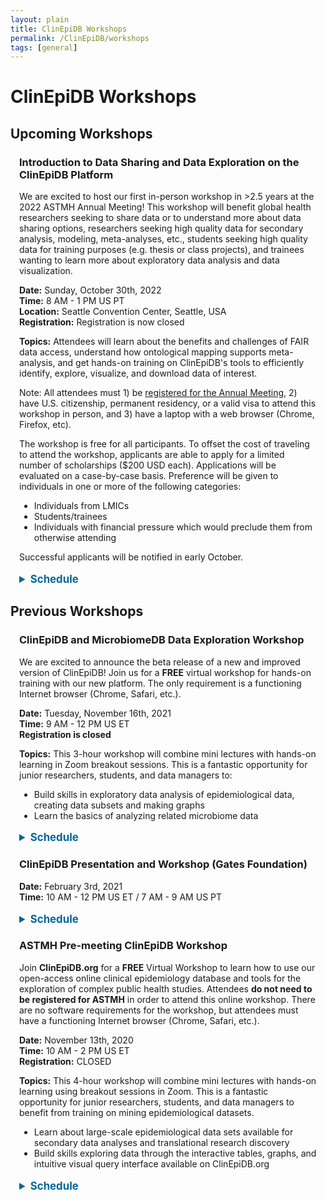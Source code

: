 ```yaml
---
layout: plain
title: ClinEpiDB Workshops
permalink: /ClinEpiDB/workshops
tags: [general]
---
```

<style> 
div.contents {
    margin: 1em;
} 
div.workshop {
    margin: 1em 1em;
}
details summary, details ul {
  margin-top: 1em;
}
details summary {
  font-size: 120%;
  color: #069;
}
details p, details table {
  margin-left: 2em;
}
details table {
  margin-right: 12em;
}
table {
  margin-top: 1em;
  border-collapse: collapse;
}
/*
table, th, td {
  border: 1px solid black;
  padding: 0.5em;
}
*/
tr.break td {
  background-color: #DCDCDC;
}

table#hor-minimalist-a {
  text-align: left;
}
table#hor-minimalist-a th {
  font-size: 110%;
  font-weight: 400;
  color: #000;
  border-bottom: 2px solid #000;
  padding: 0.5em;
  text-align: left;
}
table#hor-minimalist-a tr {
  border-bottom: 1px solid #ddd;
}
table#hor-minimalist-a tr:hover td {
  color: #000; 
}
table#hor-minimalist-a tr.other td {
  background-color: #fafafa;
}
table#hor-minimalist-a tbody {
  display: table-row-group;
  vertical-align: middle;
  border-color: inherit;
}
table#hor-minimalist-a td {
  color: #00; 
  padding: 0.5em 0.5em 0.5em;
  vertical-align: middle;
}
table#hor-minimalist-a tfoot {
  font-size: 90%;
}
table#hor-minimalist-a tfoot tr {
  border:0;
}
</style>

<h1>ClinEpiDB Workshops</h1>

<div class="static-content">

<h2>Upcoming Workshops</h2>

<div class="anchor"><a name="astmh2022"></a></div>
<div class="workshop">
    <h3>Introduction to Data Sharing and Data Exploration on the ClinEpiDB Platform</h3>
    <p>We are excited to host our first in-person workshop in >2.5 years at the 2022 ASTMH Annual Meeting! This workshop will benefit global health researchers seeking to share data or to understand more about data sharing options, researchers seeking high quality data for secondary analysis, modeling, meta-analyses, etc., students seeking high quality data for training purposes (e.g. thesis or class projects), and trainees wanting to learn more about exploratory data analysis and data visualization.
    </p>
    <p>
      <b>Date:</b> Sunday, October 30th, 2022 <br>
      <b>Time:</b> 8 AM - 1 PM US PT <br>
      <b>Location:</b> Seattle Convention Center, Seattle, USA<br>
      <b>Registration:</b> Registration is now closed
    </p>
    <p>
      <b>Topics:</b> Attendees will learn about the benefits and challenges of FAIR data access, understand how ontological mapping supports meta-analysis, and get hands-on training on ClinEpiDB's tools to efficiently identify, explore, visualize, and download data of interest.
    </p>
    <p>Note: All attendees must 1) be <a target="_blank" href="https://www.astmh.org/annual-meeting/registration">registered for the Annual Meeting</a>, 2) have U.S. citizenship, permanent residency, or a valid visa to attend this workshop in person, and 3) have a laptop with a web browser (Chrome, Firefox, etc). 
    </p>
    <p>The workshop is free for all participants. To offset the cost of traveling to attend the workshop, applicants are able to apply for a limited number of scholarships ($200 USD each). Applications will be evaluated on a case-by-case basis. Preference will be given to individuals in one or more of the following categories:
      <ul>
        <li>Individuals from LMICs</li>
        <li>Students/trainees</li>
        <li>Individuals with financial pressure which would preclude them from otherwise attending</li>
      </ul>
    </p>
    <p>Successful applicants will be notified in early October.
    </p>

  <details>
  <summary><b>Schedule</b></summary>
  <table id="hor-minimalist-a">
  
<thead>
<tr>
<th style="text-align:left">Time</th>
<th style="text-align:left">Activity</th>
</tr>
</thead>

<tbody>
<tr>
<td> 7:30 AM PT
<br> <i>30 min</i>
</td>
<td><b>Breakfast</b> (provided)</td>
</tr>

<tr>
<td> 8:00 AM PT
<br> <i>20 min</i>
</td>
<td><b>Welcome and Introduction</b>
<ul>
  <li>Instructor introductions</li>
  <li>ClinEpiDB and FAIR data introduction</li>
  <li>Workshop objectives and agenda</li>
</ul>
</td>
</tr>

<tr>
<td> 8:20 AM PT
<br> <i>20 min</i>
</td>
<td><b>Brainstorming Exercise</b> - Opportunities & challenges of sharing and reuse of epidemiological datasets (FAIR data)
</td>
</tr>

<tr>
<td> 8:40 AM PT
<br> <i>60 min</i>
</td>
<td><b>Navigating ClinEpiDB</b> - searching for variables and datasets; overview of analysis workspace and features; use of ontologies in harmonizing data
<ul>
  <li>Lecture (20 min)</li>
  <li>Hands-on exercise - Enteric disease (30 min)</li>
  <li>Discussion (10 min)</li>
</ul>
</td>
</tr>

<tr>
<td> 9:40 AM PT
<br> <i>20 min</i>
</td>
<td><b>Uploading Data</b> - uploading simple datasets to ClinEpiDB
<ul>
  <li>Lecture (10 min)</li>
  <li>Hands-on exercise - Upload <a target="_blank" href="{{'/documents/clinEpi/workshops/202210_ASTMH/malaria_example.csv' | absolute_url}}" target="_blank">toy dataset</a> (10 min)</li>
</ul>
</td>
</tr>

<tr>
<td> 10:00 AM PT
<br> <i>20 min</i>
</td>
<td><b>Break</b> (tea and coffee provided)
</td>
</tr>

<tr>
<td> 10:20 AM PT
<br> <i>80 min</i>
</td>
<td><b>Exploratory Data Analysis</b> - formulating a hypothesis; exploring, subsetting, and plotting data; adding notes; sharing an analysis
<ul>
  <li>Lecture (20 min)</li>
  <li>Hands-on exercise - Malaria (30 min)</li>
  <li>Lecture (5 min)</li>
  <li>Hands-on exercise - Schistosomiasis or self-guided (15 min)</li>
  <li>Discussion (10 min)</li>
</ul>
</td>
</tr>

<tr>
<td> 11:40 AM PT
<br> <i>20 min</i>
</td>
<td><b>Downloading Data</b> - submitting data access requests; downloading complete datasets or generating a subset of data to download
<ul>
  <li>Lecture (10 min)</li>
  <li>Hands-on exercise (10 min)</li>
</ul>
</td>
</tr>

<tr>
<td> 12:00 PM PT
<br> <i>20 min</i>
</td>
<td><b>Uploading Data</b> (part 2) - using ClinEpiDB tools to examine your data
<ul>
  <li>Hands-on exercise (20 min)</li>
</ul>
</td>
</tr>

<tr>
<td> 12:20 PM PT
<br> <i>40 min</i>
</td>
<td><b>Wrap-up</b> - Share takeaways from the workshop; Q&A
</td>
</tr>

</tbody>
</table>
</details>
</div> 

<h2>Previous Workshops</h2>

<div class="anchor"><a name="astmh2021"></a></div>
<div class="workshop">
    <h3>ClinEpiDB and MicrobiomeDB Data Exploration Workshop</h3>
    <p>We are excited to announce the beta release of a new and improved version of ClinEpiDB! Join us for a <b>FREE</b> virtual workshop for hands-on training with our new platform. The only requirement is a functioning Internet browser (Chrome, Safari, etc.).
    </p>
    <p>
      <b>Date:</b> Tuesday, November 16th, 2021 <br>
      <b>Time:</b> 9 AM - 12 PM US ET <br>
      <b>Registration is closed</b> 
    </p>
    <p>
      <b>Topics:</b> This 3-hour workshop will combine mini lectures with hands-on learning in Zoom breakout sessions. This is a fantastic opportunity for junior researchers, students, and data managers to:
      <ul>
        <li>Build skills in exploratory data analysis of epidemiological data, creating data subsets and making graphs</li>
        <li>Learn the basics of analyzing related microbiome data</li>
      </ul>
    </p>

  <details>
  <summary><b>Schedule</b></summary>
  <table id="hor-minimalist-a">
  
<thead>
<tr>
<th style="text-align:left">Time</th>
<th style="text-align:left">Activity</th>
<th style="text-align:left">Presenter</th>
<th style="text-align:left">Recording</th>
</tr>
</thead>

<tbody>
<tr>
<td> 9:00 AM EST
<br> <i>10 min</i>
</td>
<td><b>Introduction</b>
<ul>
  <li><a target="_blank" href="{{'/documents/clinEpi/workshops/20211116_preASTMH/Introduction_ClinEpiDB_MicrobiomeDB_workshop.pdf' | absolute_url}}" target="_blank">Introduction to ClinEpiDB and MicrobiomeDB </a></li>
  <li> Overview of workshop </li>
</ul>
</td>
<td>Nupur Kittur</td>
<td></td>
</tr>

<tr>
<td> 9:10 AM EST
<br> <i>15 min</i>
</td>
<td><b>Demonstration: Navigating the ClinEpiDB beta platform</b>
<br>GEMS1 (enteric disease case control study)
<ul>
  <li> Study summaries table </li>
  <li> Study cards</li>
  <li>Exploratory data analysis workspace </li>
</ul>
</td>
<td>Nupur Kittur</td>
<td><iframe width="180" height="115" src="https://www.youtube.com/embed/WzYaf4sYrO8" frameborder="0" allow="accelerometer; autoplay; clipboard-write; encrypted-media; gyroscope; picture-in-picture" allowfullscreen></iframe></td>
</tr>

<tr>
<td> 9:25 AM EST
<br> <i>20 min</i>
</td>
<td><b>Hands-on Breakout Session 1</b>
<br>
<a target="_blank" href="{{'/documents/clinEpi/workshops/20211116_preASTMH/Exercise_Navigating_structured.pdf' | absolute_url}}" target="_blank">Structured exercise on navigating the ClinEpiDB beta platform </a>
<br>
<a target="_blank" href="{{'/documents/clinEpi/workshops/20211116_preASTMH/Exercise_Navigating_structured_KEY.pdf' | absolute_url}}" target="_blank">Answer Key</a>
</td>
<td></td>
</tr>

<tr>
<td> 9:45 AM EST
<br> <i>5 min</i>
</td>
<td><b>Break</b>
</td>
<td></td>
</tr>

<tr>
<td> 9:50 AM EST
<br> <i>45 min</i>
</td>
<td><b>Presentation and Demo: MicrobiomeDB</b>
<ul>
  <li>Introduction to microbiomeDB</li>
  <li>Exploring microbiome data from GEMS1 in MicrobiomeDB</li>
  <li>Meta-analysis with GEMS1 and other enteric disease studies</li>
  <li>Taxon-based queries in GEMS1</li>
</ul>
</td>
<td>Dan Beiting</td>
<td><iframe width="180" height="115" src="https://www.youtube.com/embed/7UFIPuyb0PU" frameborder="0" allow="accelerometer; autoplay; clipboard-write; encrypted-media; gyroscope; picture-in-picture" allowfullscreen></iframe></td>
</tr>

<tr>
<td> 10:35 AM EST
<br> <i>10 min</i>
</td>
<td><b>Break</b>
</td>
<td></td>
</tr>

<tr>
<td> 10:45 AM EST
<br> <i>15 min</i>
</td>
<td><b>Demonstration: Exploratory data analysis on the ClinEpiDB beta platform</b>
<br>GEMS1 (enteric disease case control study)
<ul>
  <li> Formulating a hypothesis or question of interest </li>
  <li> Filtering to subset data </li>
  <li> Making plots </li>
</ul>
</td>
<td>Nupur Kittur</td>
<td><iframe width="180" height="115" src="https://www.youtube.com/embed/jrMN2N0_xIA" frameborder="0" allow="accelerometer; autoplay; clipboard-write; encrypted-media; gyroscope; picture-in-picture" allowfullscreen></iframe></td>
</tr>

<tr>
<td> 11:00 AM EST
<br> <i>30 min</i>
</td>
<td><b>Hands-on Breakout Session 2: Exercise on exploratory data analysis</b>
<br>Choice of:
<ul>
  <li> <a target="_blank" href="{{'/documents/clinEpi/workshops/20211116_preASTMH/Exercise_Analysis_structured_updated.pdf
' | absolute_url}}" target="_blank">Structured exercise</a>  </li>
  <li><a target="_blank" href="{{'/documents/clinEpi/workshops/20211116_preASTMH/Exercise_Analysis_self-guided.pdf' | absolute_url}}" target="_blank">Self-guided exercise</a>  </li>
</ul>
</td>
<td></td>
</tr>

<tr>
<td> 11:30 AM EST
<br> <i>30 min</i>
</td>
<td><b>Wrap-up</b>
<ul>
  <li> Downloading data  </li>
  <li> Frequently asked questions</li>
  <li> Q&A </li>
</ul>
</td>
<td>Sheena Tomko</td>
<td><iframe width="180" height="115" src="https://www.youtube.com/embed/7qfjh0-e8x0" frameborder="0" allow="accelerometer; autoplay; clipboard-write; encrypted-media; gyroscope; picture-in-picture" allowfullscreen></iframe></td>
</tr>

</tbody>
</table>
</details>
</div> 

<div class="anchor"><a name="#gatesworkshop2021"></a></div>
<div class="workshop">
    <h3>ClinEpiDB Presentation and Workshop (Gates Foundation)</h3>
    <p>
      <b>Date:</b> February 3rd, 2021 <br>
      <b>Time:</b> 10 AM - 12 PM US ET / 7 AM - 9 AM US PT
 <br>
    </p>

<details>
    <summary><b>Schedule</b></summary>
    <table id="hor-minimalist-a">
<thead>
<tr>
<th style="text-align:left">Time</th>
<th style="text-align:left">Activity</th>
<th style="text-align:left">Presenter</th>
</tr>
</thead>

<tbody>
<tr>
<td>10:00 AM EST
<br> 7:00 AM PST
<br> <i>20 min</i>
</td>
<td><b>Introduction</b>
<ul>
  <li> History and context of the ClinEpiDB project: integration of diverse multi-Omics datasets; VEuPathDB and other projects</li>
  <li> Objectives and status of <a href="https://clinepidb.org/">ClinEpiDB.org</a>
  <ul>
    <li>Mission/vision</li>
    <li>Organization & design: study pages, study types, data types</li>
    <li>Available datasets, site usage, user communities (data providers, study teams, researchers, modellers, students, policy-makers, etc), use cases</li>
    <li>Robustness, security, sustainability, scalability, cost-eﬃcacy</li>
    <li>Relationship with other projects; stakeholders (including funders)</li>
  </ul>
  <br>
  </li>
  <li>Data access and release policies (tiered design); community trust</li>
</ul></td>
<td>David Roos</td>
</tr>

<tr>
<td>10:20 AM EST
<br>7:20 AM PST
<br><i>20 min</i></td>
<td><b>Demonstration:</b> LLINEUP (cluster-randomized trial of insecticidal bednets for malaria)
<ul>
  <li>Home page layout: study cards, searches, downloads</li>
  <li>Exploring the data through the Search Wizard: formulating, asking, revising, and answering questions</li>
  <li>Results Pages, Visualizations (histograms, apps), Downloads</li>
</ul>
</td>
<td>Danica Helb</td>
</tr>

<tr>
<td>10:40 AM EST
<br>7:40 AM PST
<br><i>15 min</i>
</td>
<td><b> Walk Through:</b> MAL-ED (enteric disease datasets)
<ul>
  <li>Formulating & reconfiguring simple searches:
  <a target="_blank" href="{{'/documents/clinEpi/workshops/20210203_Gates_POs/Exercise 1_ MAL-ED simple search.pdf' | absolute_url}}" target="_blank"> Comparison of breastfeeding status and <i>Giardia</i> infection</a> </li>
  <li>Discussion</li>
</ul>
</td>
<td>Sheena Tomko</td>
</tr>

<tr>
<td>10:55 AM EST
<br>7:55 AM PST
<br><i>5 min</i>
</td>
<td> <b>Break</b>
</td>
<td></td>
</tr>

<tr>
<td>11:00 AM EST
<br>8:00 AM PST
<br><i>20 min </i>
</td>

<td><b>Work in Progress</b>
<ul>
  <li>Enteric disease studies</li>
  <li>Maternal, Newborn & Child Health (MNCH) studies</li>
 <li>Azithromycin studies</li>
 <li>Data sharing issues</li>
 <li>Development activities: microbiome datasets, geolocation data, data analysis framework, DIY workspace
</li>
</ul>
</td>
<td>Sheena Tomko</td>
</tr>

<tr>
<td>11:20 AM EST
<br>8:20 AM PST
<br> <i>20 min</i></td>
<td><b> Demonstration:</b> G-ANC visualization app demo/walk-through
<ul>
  <li>Using visualization apps to answer questions</li>
  <li>Discussion</li>
</ul>
</td>
<td>Nupur Kittur</td>
</tr>

<tr>
<td>11:40 AM EST
<br>8:40 AM PST
<br><i>20 min </i></td>
<td><b> Concluding discussion</b>
<ul>
  <li>Timelines for data identification, prioritization, loading, QC & release</li>
  <li>Community uptake and visibility</li>
  <li>Opportunities</li>
</ul>
</td>
<td>Roos et al</td>
</tr>

</tbody>
</table>
</details>

</div>  <!-- workshop -->

<div class="anchor"><a name="astmh2020-premeeting"></a></div>
<div class="workshop">
    <h3>ASTMH Pre-meeting ClinEpiDB Workshop</h3>
    <p>Join <b>ClinEpiDB.org</b> for a <b>FREE</b> Virtual Workshop to learn how to use our open-access online clinical epidemiology database and tools for the exploration of complex public health studies. Attendees <b>do not need to be registered for ASTMH</b> in order to attend this online workshop. There are no software requirements for the workshop, but attendees must have a functioning Internet browser (Chrome, Safari, etc.).
    </p>
    <p>
      <b>Date:</b> November 13th, 2020 <br>
      <b>Time:</b> 10 AM - 2 PM US ET <br>
      <b>Registration:</b> CLOSED
    </p>
    <p>
      <b>Topics:</b> This 4-hour workshop will combine mini lectures with hands-on learning using breakout sessions in Zoom. This is a fantastic opportunity for junior researchers, students, and data managers to benefit from training on mining epidemiological datasets.
      <ul>
        <li>Learn about large-scale epidemiological data sets available for secondary data analyses and translational research discovery</li>
        <li>Build skills exploring data through the interactive tables, graphs, and intuitive visual query interface available on ClinEpiDB.org </li>
      </ul>
    </p>


<details>
    <summary><b>Schedule</b></summary>
    <table id="hor-minimalist-a">
<thead>
<tr>
<th style="text-align:left">Time (EST)</th>
<th style="text-align:left">Activity</th>
<th style="text-align:left">Presenter</th>
<th style="text-align:left">Recording</th>
</tr>
</thead>

<tbody>
<tr>
<td></td>
<td><b>Session 0</b>
<br>
<a target="_blank" href="{{'/documents/clinEpi/workshops/20201113_preASTMH/Pre-Workshop homework.pdf' | absolute_url}}" target="_blank">Getting started, creating a VEuPathDB account, and asking for help</a>  
</td>
<td></td>
<td></td>
</tr>

<tr>
<td>10-10:15 AM</td>
<td><b>Session 1</b>
<br>Introduction to workshop
<br>Introduction to ClinEpiDB
</td>
<td>David Roos
<br> Danica Helb</td>
<td><iframe width="180" height="115" src="https://youtube.com/embed/mON1TRxT8qs?list=PLWzQB3i5sYALwFB5cdZZeXmWU6udl2-tS" frameborder="0" allow="accelerometer; autoplay; clipboard-write; encrypted-media; gyroscope; picture-in-picture" allowfullscreen></iframe></td>
</tr>

<tr>
<td>10:15-10:35 AM</td>
<td><b>Breakout 1</b>
<br>Breakout group introductions
<br><a target="_blank" href="https://docs.google.com/forms/d/e/1FAIpQLSddLROBdRoWqfB9eVLzkpWCaRvFgaoxVnQqgUYbuINRW0v0hQ/viewform" target="_blank">Exercise: Exploring the All Studies Table and Study Page</a></td>
<td></td>
<td></td>
</tr>

<tr>
<td>10:35-10:55 AM</td>
<td><b>Session 2</b>
<br>Accessing and exploring data</td>
<td>Sheena Tomko</td>
<td><iframe width="180" height="115" src="https://youtube.com/embed/WU1hXR4JNs0?list=PLWzQB3i5sYALwFB5cdZZeXmWU6udl2-tS" frameborder="0" allow="accelerometer; autoplay; clipboard-write; encrypted-media; gyroscope; picture-in-picture" allowfullscreen></iframe></td>
</tr>

<tr>
<td>10:55-11:10 AM</td>
<td><b>BREAK</b></td>
<td></td>
<td></td>
</tr>

<tr>
<td>11:10-11:20 AM</td>
<td>Introduction to the LLINEUP study</td>
<td>Samuel Gonahasa</td>
<td><iframe width="180" height="115" src="https://www.youtube.com/embed/wPi7lu-A1tc" frameborder="0" allow="accelerometer; autoplay; clipboard-write; encrypted-media; gyroscope; picture-in-picture" allowfullscreen></iframe></td>
</tr>

<tr>
<td>11:20-12:05 PM</td>
<td><b>Breakout 2</b>
<br><a target="_blank" href="{{'/documents/clinEpi/workshops/20201113_preASTMH/Breakout2_Review_search_types.pdf' | absolute_url}}" target="_blank">Review Search types, units of analysis, study designs </a>  
<br><a target="_blank" href="{{'/documents/clinEpi/workshops/20201113_preASTMH/Exercise2.1_LLINEUP_simple_search.pdf' | absolute_url}}" target="_blank">Exercise: LLINEUP simple search</a> 
<br><a target="_blank" href="https://docs.google.com/forms/d/e/1FAIpQLSf6DvYihI0rNwFUcxtaP2V5LOFmVIzS7N_NmZlgQpPNGlxFnA/viewform" target="_blank">Exercise: The Search Wizard- variable exploration</a>
<br><a target="_blank" href="{{'/documents/clinEpi/workshops/20201113_preASTMH/Exercise 2.3 GEMS and MAL-ED simple search.pdf' | absolute_url}}" target="_blank">Exercise: MAL-ED and GEMS1 simple search </a></td>
<td></td>
<td></td>
</tr>

<tr>
<td>12:05-12:40 PM</td>
<td><b>Session 3</b>
<br><a target="_blank" href="{{'/documents/clinEpi/workshops/20201113_preASTMH/Session2_Guided_complex_search.pdf' | absolute_url}}" target="_blank">Complex search with MAL-ED</a>  
<br>Visualization and analysis applications using SCORE data</td>
<td>Danica Helb
<br>Nupur Kittur</td>
<td>
<iframe width="180" height="115" src="https://www.youtube.com/embed/xh8JnPFkxfQ" frameborder="0" allow="accelerometer; autoplay; clipboard-write; encrypted-media; gyroscope; picture-in-picture" allowfullscreen></iframe>
<br>
<iframe width="180" height="115" src="https://www.youtube.com/embed/CxjbhR3bgho" frameborder="0" allow="accelerometer; autoplay; clipboard-write; encrypted-media; gyroscope; picture-in-picture" allowfullscreen></iframe></td>
</tr>

<tr>
<td>12:40-12:55 PM</td>
<td><b>BREAK</b></td>
<td></td>
<td></td>
</tr>

<tr>
<td>12:55-1:40 PM</td>
<td><b>Breakout 3</b>
<br><a target="_blank" href="{{'/documents/clinEpi/workshops/20201113_preASTMH/Exercise 3.1 - Visualization Apps- SCORE Burundi.pdf' | absolute_url}}" target="_blank">Exercise: Visualization and analysis apps</a> 
<br><a target="_blank" href="{{'/documents/clinEpi/workshops/20201113_preASTMH/Exercise3.2_PROVIDE_complex_search.pdf' | absolute_url}}" target="_blank">Exercise: Complex searches using PROVIDE</a> 
<br><a target="_blank" href="{{'/documents/clinEpi/workshops/20201113_preASTMH/Exercise 3.3 PRISM visualization apps.pdf' | absolute_url}}" target="_blank">Exercise: PRISM analysis apps</a></td>
<td></td>
<td></td>
</tr>

<tr>
<td>1:40-2:00 PM</td>
<td><b>Session 4</b>
<br>Downloading data
<br>Workshop conclusion</td>
<td>Steph Schulman
<br>David Roos</td>
<td><iframe width="180" height="115" src="https://youtube.com/embed/fXtfsYXxLUs?list=PLWzQB3i5sYALwFB5cdZZeXmWU6udl2-tS" frameborder="0" allow="accelerometer; autoplay; clipboard-write; encrypted-media; gyroscope; picture-in-picture" allowfullscreen></iframe></td>
</tr>

<tr>
<td>2:00 - 3:00 PM</td>
<td><b>OPTIONAL SESSION</b>
<br>Individual (or breakout group) exercise - explore a study of your <br>choice and report back with something interesting that you find<br></td>
<td></td>
<td></td>
</tr>

</tbody>
</table>
</details>

</div>  <!-- workshop -->
